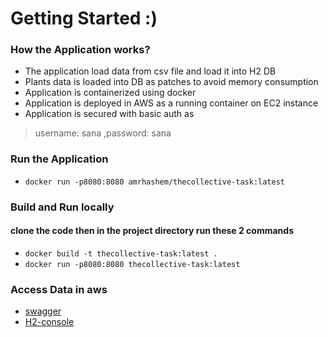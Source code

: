 # Getting Started :)

### How the Application works?

* The application load data from csv file and load it into H2 DB
* Plants data is loaded into DB as patches to avoid memory consumption
* Application is containerized using docker
* Application is deployed in AWS as a running container on EC2 instance
* Application is secured with basic auth as 
>  username: sana ,password: sana

### Run the Application
* `docker run -p8080:8080 amrhashem/thecollective-task:latest`

### Build and Run locally
#### clone the code then in the project directory run these 2 commands
* `docker build -t thecollective-task:latest .`
* `docker run -p8080:8080 thecollective-task:latest`
### Access Data in aws 
* [swagger](http://44.202.62.44:8080/swagger-ui.html#/)
* [H2-console](http://44.202.62.44:8080/h2-console)

